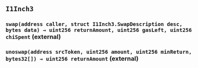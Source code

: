 ## `I1Inch3`






### `swap(address caller, struct I1Inch3.SwapDescription desc, bytes data) → uint256 returnAmount, uint256 gasLeft, uint256 chiSpent` (external)





### `unoswap(address srcToken, uint256 amount, uint256 minReturn, bytes32[]) → uint256 returnAmount` (external)






